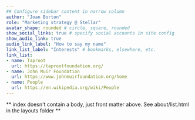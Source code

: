 ```yaml
---
## Configure sidebar content in narrow column
author: "Joan Borton"
role: "Marketing strategy @ Stellar"
avatar_shape: rounded # circle, square, rounded
show_social_links: true # specify social accounts in site config
show_audio_link: true
audio_link_label: "How to say my name"
link_list_label: "Interests" # bookmarks, elsewhere, etc.
link_list:
- name: Taproot
  url: https://taprootfoundation.org/
- name: John Muir Foundation
  url: https://www.johnmuirfoundation.org/home
- name: People
  url: https://en.wikipedia.org/wiki/People
---
```


** index doesn't contain a body, just front matter above.
See about/list.html in the layouts folder **
